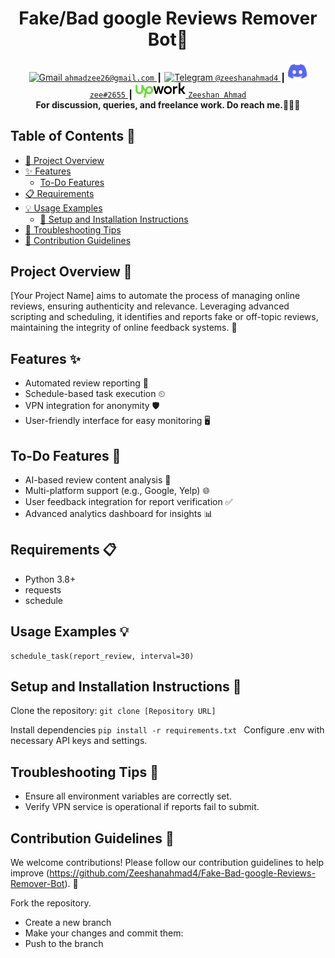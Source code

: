 
<h1 align="center">Fake/Bad google Reviews Remover Bot🤖</h1>
<div align="center">
  <a href="https://mail.google.com/mail/u/?authuser=ahmadzee26@gmail.com">
    <img alt="Gmail" width="30px" 
src="https://edent.github.io/SuperTinyIcons/images/svg/gmail.svg" />
    <code>ahmadzee26@gmail.com</code>
  </a>
  <span> ┃ </span>
  
  <a href="https://t.me/zeeshanahmad4">
    <img alt="Telegram" width="30px" 
src="https://edent.github.io/SuperTinyIcons/images/svg/telegram.svg" />
    <code>@zeeshanahmad4</code>
  </a>
  <span> ┃ </span>
  
  
  <a href="https://discord.com">
    <img alt="Discord" width="30px" src="https://github.com/Zeeshanahmad4/RealEstateMate-WhatsApp-Group-Management-Bot/blob/main/discord-icon-svgrepo-com.svg" />
    <code>zee#2655</code>
  </a>
  <span> ┃ </span>
  
  <a href="https://www.upwork.com/freelancers/zeeshanahmad291">
    <img alt="Upwork" width="80px" 
src="https://github.com/Zeeshanahmad4/Zeeshanahmad4/blob/main/upwork.svg" />
    <code>Zeeshan Ahmad</code>
  </a>
  
  <br />
  <strong>For discussion, queries, and freelance work. Do reach me.🤖🤖🤖</strong>
</div>


## Table of Contents 📖

- [🚀 Project Overview](#project-overview-)
- [✨ Features](#features-)
   - [ To-Do Features](#to-do-features-)
- [📋 Requirements](#requirements-)
- [💡 Usage Examples](#usage-examples-)
   - [🚀 Setup and Installation Instructions](#setup-and-installation-instructions-)
- [🔧 Troubleshooting Tips](#troubleshooting-tips-)
- [🤝 Contribution Guidelines](#contribution-guidelines-)


## Project Overview 🚀
[Your Project Name] aims to automate the process of managing online reviews, ensuring authenticity and relevance. Leveraging advanced scripting and scheduling, it identifies and reports fake or off-topic reviews, maintaining the integrity of online feedback systems. 🌟

## Features ✨
- Automated review reporting 📝
- Schedule-based task execution ⏲
- VPN integration for anonymity 🛡
- User-friendly interface for easy monitoring 🖥

## To-Do Features 📌
- AI-based review content analysis 🤖
- Multi-platform support (e.g., Google, Yelp) 🌐
- User feedback integration for report verification ✅
- Advanced analytics dashboard for insights 📊

## Requirements 📋 
- Python 3.8+
- requests
- schedule


## Usage Examples 💡
``` from src.scheduler import schedule_task
schedule_task(report_review, interval=30)
```
## Setup and Installation Instructions 🚀
Clone the repository:
```git clone [Repository URL] ```

Install dependencies
```pip install -r requirements.txt ```
Configure .env with necessary API keys and settings.

## Troubleshooting Tips 🔧
- Ensure all environment variables are correctly set.
- Verify VPN service is operational if reports fail to submit.

## Contribution Guidelines 🤝
We welcome contributions! Please follow our contribution guidelines to help improve (https://github.com/Zeeshanahmad4/Fake-Bad-google-Reviews-Remover-Bot). 🤝

Fork the repository.
- Create a new branch
- Make your changes and commit them:
- Push to the branch



